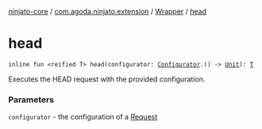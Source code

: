 [ninjato-core](../../index.md) / [com.agoda.ninjato.extension](../index.md) / [Wrapper](index.md) / [head](./head.md)

# head

`inline fun <reified T> head(configurator: `[`Configurator`](../../com.agoda.ninjato.http/-request/-configurator/index.md)`.() -> `[`Unit`](https://kotlinlang.org/api/latest/jvm/stdlib/kotlin/-unit/index.html)`): `[`T`](head.md#T)

Executes the HEAD request with the provided configuration.

### Parameters

`configurator` - the configuration of a [Request](../../com.agoda.ninjato.http/-request/index.md)